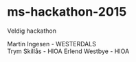 # ms-hackathon-2015
Veldig hackathon


Martin Ingesen - WESTERDALS <br>
Trym Skillås - HIOA
Erlend Westbye - HIOA
